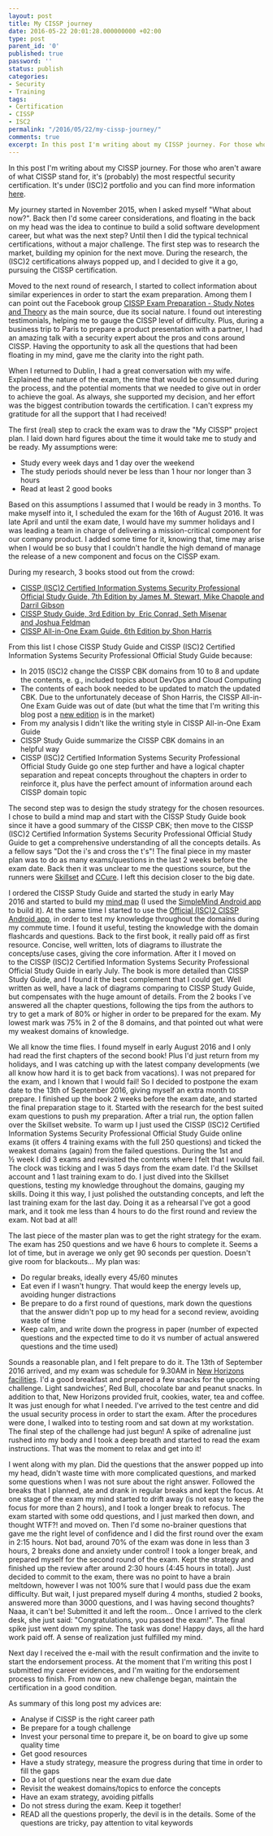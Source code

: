 ```yaml
---
layout: post
title: My CISSP journey
date: 2016-05-22 20:01:28.000000000 +02:00
type: post
parent_id: '0'
published: true
password: ''
status: publish
categories:
- Security
- Training
tags:
- Certification
- CISSP
- ISC2
permalink: "/2016/05/22/my-cissp-journey/"
comments: true
excerpt: In this post I'm writing about my CISSP journey. For those who aren't aware of what CISSP stand for, it's (probably) the most respectful security certification. It's under (ISC)2 portfolio and you can find more information here.
---
```

In this post I'm writing about my CISSP journey. For those who aren't aware of what CISSP stand for, it's (probably) the most respectful security certification. It's under (ISC)2 portfolio and you can find more information [here](https://www.isc2.org/cissp/default.aspx).

My journey started in November 2015, when I asked myself "What about now?". Back then I'd some career considerations, and floating in the back on my head was the idea to continue to build a solid software development career, but what was the next step? Until then I did the typical technical certifications, without a major challenge. The first step was to research the market, building my opinion for the next move. During the research, the (ISC)2 certifications always popped up, and I decided to give it a go, pursuing the CISSP certification.

Moved to the next round of research, I started to collect information about similar experiences in order to start the exam preparation. Among them I can point out the Facebook group [CISSP Exam Preparation - Study Notes and Theory](https://www.facebook.com/groups/1525346961013038/) as the main source, due its social nature. I found out interesting testimonials, helping me to gauge the CISSP level of difficulty. Plus, during a business trip to Paris to prepare a product presentation with a partner, I had an amazing talk with a security expert about the pros and cons around CISSP. Having the opportunity to ask all the questions that had been floating in my mind, gave me the clarity into the right path.

When I returned to Dublin, I had a great conversation with my wife. Explained the nature of the exam, the time that would be consumed during the process, and the potential moments that we needed to give out in order to achieve the goal. As always, she supported my decision, and her effort was the biggest contribution towards the certification. I can't express my gratitude for all the support that I had received!

The first (real) step to crack the exam was to draw the "My CISSP" project plan. I laid down hard figures about the time it would take me to study and be ready. My assumptions were:

*   Study every week days and 1 day over the weekend
*   The study periods should never be less than 1 hour nor longer than 3 hours
*   Read at least 2 good books

Based on this assumptions I assumed that I would be ready in 3 months. To make myself into it, I scheduled the exam for the 16th of August 2016. It was late April and until the exam date, I would have my summer holidays and I was leading a team in charge of delivering a mission-critical component for our company product. I added some time for it, knowing that, time may arise when I would be so busy that I couldn't handle the high demand of manage the release of a new component and focus on the CISSP exam.

During my research, 3 books stood out from the crowd:

*   [CISSP (ISC)2 Certified Information Systems Security Professional Official Study Guide, 7th Edition by James M. Stewart, Mike Chapple and Darril Gibson](https://www.amazon.co.uk/Certified-Information-Security-Professional-Official/dp/1119042712/)
*   [CISSP Study Guide, 3rd Edition by  Eric Conrad, Seth Misenar and Joshua Feldman](https://www.amazon.co.uk/CISSP-Study-Guide-Eric-Conrad/dp/0128024372/)
*   [CISSP All-in-One Exam Guide, 6th Edition by Shon Harris](https://www.amazon.co.uk/CISSP-All---One-Exam-Guide/dp/0071781749/)

From this list I chose CISSP Study Guide and CISSP (ISC)2 Certified Information Systems Security Professional Official Study Guide because:

*   In 2015 (ISC)2 change the CISSP CBK domains from 10 to 8 and update the contents, e. g., included topics about DevOps and Cloud Computing
*   The contents of each book needed to be updated to match the updated CBK. Due to the unfortunately decease of Shon Harris, the CISSP All-in-One Exam Guide was out of date (but what the time that I'm writing this blog post a [new edition](https://www.amazon.co.uk/CISSP-All---One-Guide-Seventh/dp/0071849270) is in the market)
*   From my analysis I didn't like the writing style in CISSP All-in-One Exam Guide
*   CISSP Study Guide summarize the CISSP CBK domains in an helpful way
*   CISSP (ISC)2 Certified Information Systems Security Professional Official Study Guide go one step further and have a logical chapter separation and repeat concepts throughout the chapters in order to reinforce it, plus have the perfect amount of information around each CISSP domain topic

The second step was to design the study strategy for the chosen resources. I chose to build a mind map and start with the CISSP Study Guide book since it have a good summary of the CISSP CBK; then move to the CISSP (ISC)2 Certified Information Systems Security Professional Official Study Guide to get a comprehensive understanding of all the concepts details. As a fellow says "Dot the i's and cross the t's"! The final piece in my master plan was to do as many exams/questions in the last 2 weeks before the exam date. Back then it was unclear to me the questions source, but the runners were [Skillset](https://www.skillset.com/) and [CCure](https://cccure.training/). I left this decision closer to the big date.

I ordered the CISSP Study Guide and started the study in early May 2016 and started to build my [mind map](https://dl.dropboxusercontent.com/u/8156472/CISSP%20mind%20map.smmx) (I used the [SimpleMind Android app](https://play.google.com/store/apps/details?id=com.modelmakertools.simplemindpro) to build it). At the same time I started to use the [Official (ISC)2 CISSP Android app](https://play.google.com/store/apps/details?id=com.learnzapp.wileycissp), in order to test my knowledge throughout the domains during my commute time. I found it useful, testing the knowledge with the domain flashcards and questions. Back to the first book, it really paid off as first resource. Concise, well written, lots of diagrams to illustrate the concepts/use cases, giving the core information. After it I moved on to the CISSP (ISC)2 Certified Information Systems Security Professional Official Study Guide in early July. The book is more detailed than CISSP Study Guide, and I found it the best complement that I could get. Well written as well, have a lack of diagrams comparing to CISSP Study Guide, but compensates with the huge amount of details. From the 2 books I´ve answered all the chapter questions, following the tips from the authors to try to get a mark of 80% or higher in order to be prepared for the exam. My lowest mark was 75% in 2 of the 8 domains, and that pointed out what were my weakest domains of knowledge.

We all know the time flies. I found myself in early August 2016 and I only had read the first chapters of the second book! Plus I'd just return from my holidays, and I was catching up with the latest company developments (we all know how hard it is to get back from vacations). I was not prepared for the exam, and I known that I would fail! So I decided to postpone the exam date to the 13th of September 2016, giving myself an extra month to prepare. I finished up the book 2 weeks before the exam date, and started the final preparation stage to it. Started with the research for the best suited exam questions to push my preparation. After a trial run, the option fallen over the Skillset website. To warm up I just used the CISSP (ISC)2 Certified Information Systems Security Professional Official Study Guide online exams (it offers 4 training exams with the full 250 questions) and ticked the weakest domains (again) from the failed questions. During the 1st and ½ week I did 3 exams and revisited the contents where I felt that I would fail. The clock was ticking and I was 5 days from the exam date. I'd the Skillset account and 1 last training exam to do. I just dived into the Skillset questions, testing my knowledge throughout the domains, gauging my skills. Doing it this way, I just polished the outstanding concepts, and left the last training exam for the last day. Doing it as a rehearsal I've got a good mark, and it took me less than 4 hours to do the first round and review the exam. Not bad at all!

The last piece of the master plan was to get the right strategy for the exam. The exam has 250 questions and we have 6 hours to complete it. Seems a lot of time, but in average we only get 90 seconds per question. Doesn't give room for blackouts... My plan was:

*   Do regular breaks, ideally every 45/60 minutes
*   Eat even if I wasn't hungry. That would keep the energy levels up, avoiding hunger distractions
*   Be prepare to do a first round of questions, mark down the questions that the answer didn't pop up to my head for a second review, avoiding waste of time
*   Keep calm, and write down the progress in paper (number of expected questions and the expected time to do it vs number of actual answered questions and the time used)

Sounds a reasonable plan, and I felt prepare to do it. The 13th of September 2016 arrived, and my exam was schedule for 9.30AM in [New Horizons facilities](http://www.nhireland.ie/). I'd a good breakfast and prepared a few snacks for the upcoming challenge. Light sandwiches’, Red Bull, chocolate bar and peanut snacks. In addition to that, New Horizons provided fruit, cookies, water, tea and coffee. It was just enough for what I needed. I've arrived to the test centre and did the usual security process in order to start the exam. After the procedures were done, I walked into to testing room and sat down at my workstation. The final step of the challenge had just begun! A spike of adrenaline just rushed into my body and I took a deep breath and started to read the exam instructions. That was the moment to relax and get into it!

I went along with my plan. Did the questions that the answer popped up into my head, didn't waste time with more complicated questions, and marked some questions when I was not sure about the right answer. Followed the breaks that I planned, ate and drank in regular breaks and kept the focus. At one stage of the exam my mind started to drift away (is not easy to keep the focus for more than 2 hours), and I took a longer break to refocus. The exam started with some odd questions, and I just marked then down, and thought WTF?! and moved on. Then I'd some no-brainer questions that gave me the right level of confidence and I did the first round over the exam in 2:15 hours. Not bad, around 70% of the exam was done in less than 3 hours, 2 breaks done and anxiety under control! I took a longer break, and prepared myself for the second round of the exam. Kept the strategy and finished up the review after around 2:30 hours (4:45 hours in total). Just decided to commit to the exam, there was no point to have a brain meltdown, however I was not 100% sure that I would pass due the exam difficulty. But wait, I just prepared myself during 4 months, studied 2 books, answered more than 3000 questions, and I was having second thoughts? Naaa, it can't be! Submitted it and left the room... Once I arrived to the clerk desk, she just said: "Congratulations, you passed the exam!". The final spike just went down my spine. The task was done! Happy days, all the hard work paid off. A sense of realization just fulfilled my mind.

Next day I received the e-mail with the result confirmation and the invite to start the endorsement process. At the moment that I'm writing this post I submitted my career evidences, and I'm waiting for the endorsement process to finish. From now on a new challenge began, maintain the certification in a good condition.

As summary of this long post my advices are:

*   Analyse if CISSP is the right career path
*   Be prepare for a tough challenge
*   Invest your personal time to prepare it, be on board to give up some quality time
*   Get good resources
*   Have a study strategy, measure the progress during that time in order to fill the gaps
*   Do a lot of questions near the exam due date
*   Revisit the weakest domains/topics to enforce the concepts
*   Have an exam strategy, avoiding pitfalls
*   Do not stress during the exam. Keep it together!
*   READ all the questions properly, the devil is in the details. Some of the questions are tricky, pay attention to vital keywords
